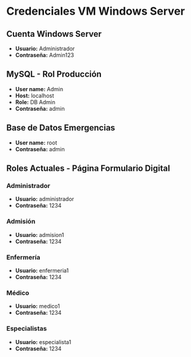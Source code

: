 # Credenciales VM Windows Server

## Cuenta Windows Server
- **Usuario:** Administrador
- **Contraseña:** Admin123

## MySQL - Rol Producción
- **User name:** Admin
- **Host:** localhost
- **Role:** DB Admin
- **Contraseña:** admin

## Base de Datos Emergencias
- **User name:** root
- **Contraseña:** admin

## Roles Actuales - Página Formulario Digital

### Administrador
- **Usuario:** administrador
- **Contraseña:** 1234

### Admisión
- **Usuario:** admision1
- **Contraseña:** 1234

### Enfermería
- **Usuario:** enfermeria1
- **Contraseña:** 1234

### Médico
- **Usuario:** medico1
- **Contraseña:** 1234

### Especialistas
- **Usuario:** especialista1
- **Contraseña:** 1234